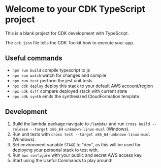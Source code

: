 # Welcome to your CDK TypeScript project

This is a blank project for CDK development with TypeScript.

The `cdk.json` file tells the CDK Toolkit how to execute your app.

## Useful commands

* `npm run build`   compile typescript to js
* `npm run watch`   watch for changes and compile
* `npm run test`    perform the jest unit tests
* `npx cdk deploy`  deploy this stack to your default AWS account/region
* `npx cdk diff`    compare deployed stack with current state
* `npx cdk synth`   emits the synthesized CloudFormation template

## Development

1. Build the lambda package navigate to `/lambda/` and run `cross build --release --target x86_64-unknown-linux-musl` (Windows).
2. Run unit tests with `cross test --target x86_64-unknown-linux-musl` (Windows).
3. Set environment variable `STAGE` to "dev", as this will be used for deploying your personal stack to test with. 
3. Run `aws configure` with your public and secret AWS access key. 
4. Start using the Useful Commands to play around! 